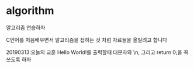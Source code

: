 # algorithm
알고리즘 연습하자



C언어를 처음배우면서 알고리즘을 접하는 것 처럼 자료들을 올릴려고 합니다

20190313:오늘의 교훈 Hello World!를 출력할때 대문자와 \n, 그리고 return 0;을 꼭 쓰도록 하자
